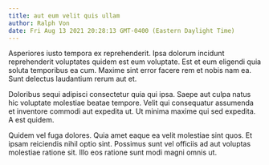 ```yaml
---
title: aut eum velit quis ullam
author: Ralph Von
date: Fri Aug 13 2021 20:28:13 GMT-0400 (Eastern Daylight Time)
---
```

Asperiores iusto tempora ex reprehenderit. Ipsa dolorum incidunt reprehenderit voluptates quidem est eum voluptate. Est et eum eligendi quia soluta temporibus ea cum. Maxime sint error facere rem et nobis nam ea. Sunt delectus laudantium rerum aut et.

 Doloribus sequi adipisci consectetur quia qui ipsa. Saepe aut culpa natus hic voluptate molestiae beatae tempore. Velit qui consequatur assumenda et inventore commodi aut expedita ut. Ut minima maxime qui sed expedita. A est quidem.

 Quidem vel fuga dolores. Quia amet eaque ea velit molestiae sint quos. Et ipsam reiciendis nihil optio sint. Possimus sunt vel officiis ad aut voluptas molestiae ratione sit. Illo eos ratione sunt modi magni omnis ut.